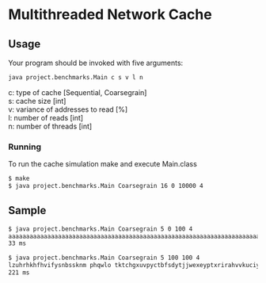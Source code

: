 # Multithreaded Network Cache
## Usage
Your program should be invoked with five arguments:
```bash
java project.benchmarks.Main c s v l n
```
c: type of cache [Sequential, Coarsegrain]  
s: cache size [int]  
v: variance of addresses to read [%]  
l: number of reads [int]  
n: number of threads [int]  
### Running
To run the cache simulation make and execute Main.class
```bash
$ make
$ java project.benchmarks.Main Coarsegrain 16 0 10000 4
```
## Sample
```bash
$ java project.benchmarks.Main Coarsegrain 5 0 100 4
aaaaaaaaaaaaaaaaaaaaaaaaaaaaaaaaaaaaaaaaaaaaaaaaaaaaaaaaaaaaaaaaaaaaaaaaaaaaaaaaaaaaaaaaaaaaaaaaaaaa
33 ms
```
```bash
$ java project.benchmarks.Main Coarsegrain 5 100 100 4
lzuhrhkhfhvifysnbssknm phqwlo tktchgxuvpyctbfsdytjjwexeyptxrirahvvkuciyvnecvbykqwkllllerqdxjqsttgycs
221 ms
```